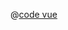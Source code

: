 <ClientOnly>
  <common-code-view name="data-image" :is-code-view="false"/>
</ClientOnly>

@[code vue](../.vuepress/components/map/data/image.vue)
